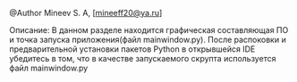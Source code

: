 @Author
	Mineev S. A, [mineeff20@ya.ru]

Описание: 
	В данном разделе находится графическая составляющая ПО и точка запуска приложения(файл mainwindow.py).
 	После распоковки и предварительной установки пакетов Python в открывшейся IDE убедитесь в том, что в качестве запускаемого скрупта используется файл mainwindow.py


  


